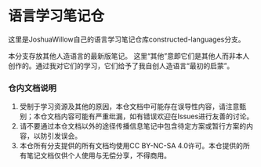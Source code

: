 # 语言学习笔记仓

这里是JoshuaWillow自己的语言学习笔记仓库constructed-languages分支。

本分支存放其他人造语言的最新版笔记。
这里“其他”意即它们是其他人而非本人创作的。通过我对它们的学习，它们给予了我自创人造语言“最初的启蒙”。

### 仓内文档说明
1. 受制于学习资源及其他的原因，本仓文档中可能存在误导性内容，请注意甄别；本仓文档内容可能有严重纰漏，如有错误欢迎在Issues进行友善的讨论。
2. 请不要通过本仓文档以外的途径传播信息笔记中包含待定方案或暂行方案的内容，以防引发误会。
3. 本仓所有分支提供的所有文档均使用CC BY-NC-SA 4.0许可。本仓提供的所有笔记文档仅供个人使用与无偿分享，不得商用。
